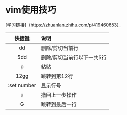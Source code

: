 # vim使用技巧
[学习链接]（https://zhuanlan.zhihu.com/p/419460653）

| 快捷键     | 说明     |
| :---:   | :---   |
|dd   | 删除/剪切当前行 |
| 5dd | 删除/剪切当前行以下一共5行 |
| p  | 粘贴 |
|   12gg | 跳转到第12行|
| :set number| 显示行号|
| u| 撤回上一步操作|
| G| 跳转到最后一行|
